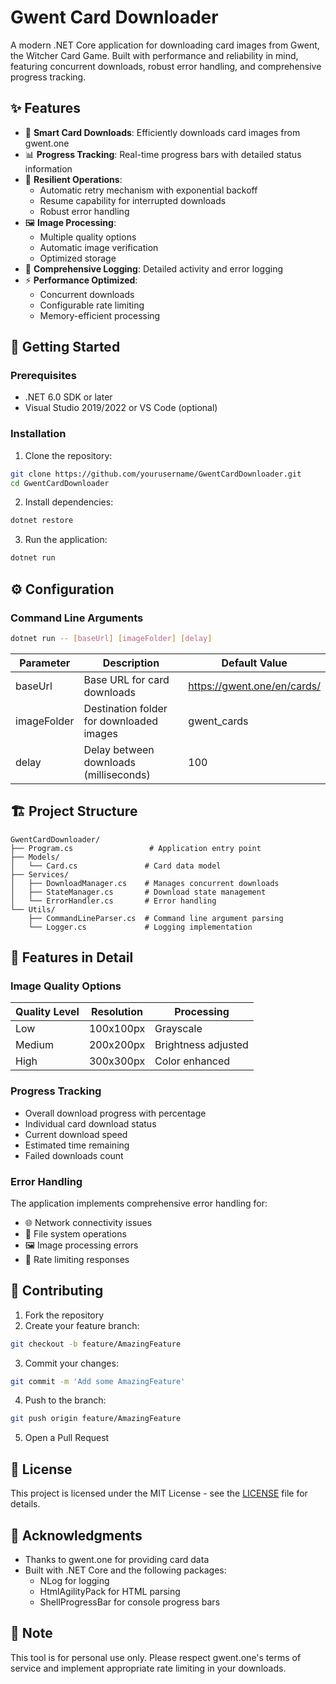 # Gwent Card Downloader

A modern .NET Core application for downloading card images from Gwent, the Witcher Card Game. Built with performance and reliability in mind, featuring concurrent downloads, robust error handling, and comprehensive progress tracking.

## ✨ Features

- 🎴 **Smart Card Downloads**: Efficiently downloads card images from gwent.one
- 📊 **Progress Tracking**: Real-time progress bars with detailed status information
- 🔄 **Resilient Operations**: 
  - Automatic retry mechanism with exponential backoff
  - Resume capability for interrupted downloads
  - Robust error handling
- 🖼️ **Image Processing**:
  - Multiple quality options
  - Automatic image verification
  - Optimized storage
- 📝 **Comprehensive Logging**: Detailed activity and error logging
- ⚡ **Performance Optimized**:
  - Concurrent downloads
  - Configurable rate limiting
  - Memory-efficient processing

## 🚀 Getting Started

### Prerequisites

- .NET 6.0 SDK or later
- Visual Studio 2019/2022 or VS Code (optional)

### Installation

1. Clone the repository:
```bash
git clone https://github.com/yourusername/GwentCardDownloader.git
cd GwentCardDownloader
```

2. Install dependencies:
```bash
dotnet restore
```

3. Run the application:
```bash
dotnet run
```

## ⚙️ Configuration

### Command Line Arguments

```bash
dotnet run -- [baseUrl] [imageFolder] [delay]
```

| Parameter    | Description                                    | Default Value                |
|-------------|------------------------------------------------|----------------------------|
| baseUrl     | Base URL for card downloads                     | https://gwent.one/en/cards/ |
| imageFolder | Destination folder for downloaded images        | gwent_cards                |
| delay       | Delay between downloads (milliseconds)          | 100                        |

## 🏗️ Project Structure

```
GwentCardDownloader/
├── Program.cs                 # Application entry point
├── Models/
│   └── Card.cs               # Card data model
├── Services/
│   ├── DownloadManager.cs    # Manages concurrent downloads
│   ├── StateManager.cs       # Download state management
│   └── ErrorHandler.cs       # Error handling
└── Utils/
    ├── CommandLineParser.cs  # Command line argument parsing
    └── Logger.cs             # Logging implementation
```

## 🎯 Features in Detail

### Image Quality Options

| Quality Level | Resolution | Processing                    |
|--------------|------------|-------------------------------|
| Low          | 100x100px  | Grayscale                    |
| Medium       | 200x200px  | Brightness adjusted          |
| High         | 300x300px  | Color enhanced               |

### Progress Tracking

- Overall download progress with percentage
- Individual card download status
- Current download speed
- Estimated time remaining
- Failed downloads count

### Error Handling

The application implements comprehensive error handling for:

- 🌐 Network connectivity issues
- 💾 File system operations
- 🖼️ Image processing errors
- 🔄 Rate limiting responses

## 🤝 Contributing

1. Fork the repository
2. Create your feature branch:
```bash
git checkout -b feature/AmazingFeature
```
3. Commit your changes:
```bash
git commit -m 'Add some AmazingFeature'
```
4. Push to the branch:
```bash
git push origin feature/AmazingFeature
```
5. Open a Pull Request

## 📄 License

This project is licensed under the MIT License - see the [LICENSE](LICENSE) file for details.

## 🙏 Acknowledgments

- Thanks to gwent.one for providing card data
- Built with .NET Core and the following packages:
  - NLog for logging
  - HtmlAgilityPack for HTML parsing
  - ShellProgressBar for console progress bars

## 📝 Note

This tool is for personal use only. Please respect gwent.one's terms of service and implement appropriate rate limiting in your downloads.
